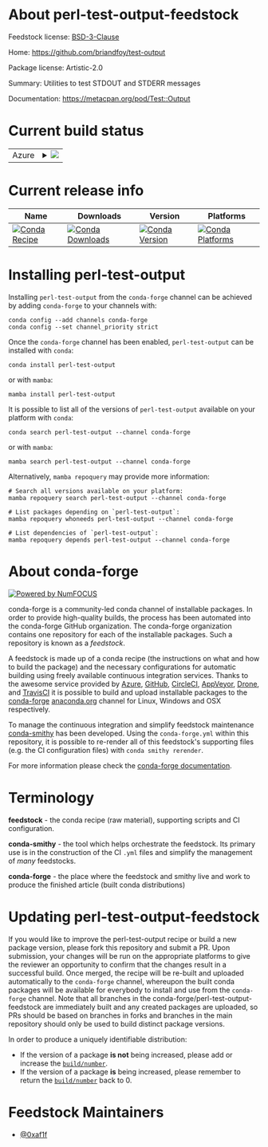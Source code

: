 About perl-test-output-feedstock
================================

Feedstock license: [BSD-3-Clause](https://github.com/conda-forge/perl-test-output-feedstock/blob/main/LICENSE.txt)

Home: https://github.com/briandfoy/test-output

Package license: Artistic-2.0

Summary: Utilities to test STDOUT and STDERR messages

Documentation: https://metacpan.org/pod/Test::Output

Current build status
====================


<table>
    
  <tr>
    <td>Azure</td>
    <td>
      <details>
        <summary>
          <a href="https://dev.azure.com/conda-forge/feedstock-builds/_build/latest?definitionId=15143&branchName=main">
            <img src="https://dev.azure.com/conda-forge/feedstock-builds/_apis/build/status/perl-test-output-feedstock?branchName=main">
          </a>
        </summary>
        <table>
          <thead><tr><th>Variant</th><th>Status</th></tr></thead>
          <tbody><tr>
              <td>linux_64</td>
              <td>
                <a href="https://dev.azure.com/conda-forge/feedstock-builds/_build/latest?definitionId=15143&branchName=main">
                  <img src="https://dev.azure.com/conda-forge/feedstock-builds/_apis/build/status/perl-test-output-feedstock?branchName=main&jobName=linux&configuration=linux%20linux_64_" alt="variant">
                </a>
              </td>
            </tr><tr>
              <td>osx_64</td>
              <td>
                <a href="https://dev.azure.com/conda-forge/feedstock-builds/_build/latest?definitionId=15143&branchName=main">
                  <img src="https://dev.azure.com/conda-forge/feedstock-builds/_apis/build/status/perl-test-output-feedstock?branchName=main&jobName=osx&configuration=osx%20osx_64_" alt="variant">
                </a>
              </td>
            </tr>
          </tbody>
        </table>
      </details>
    </td>
  </tr>
</table>

Current release info
====================

| Name | Downloads | Version | Platforms |
| --- | --- | --- | --- |
| [![Conda Recipe](https://img.shields.io/badge/recipe-perl--test--output-green.svg)](https://anaconda.org/conda-forge/perl-test-output) | [![Conda Downloads](https://img.shields.io/conda/dn/conda-forge/perl-test-output.svg)](https://anaconda.org/conda-forge/perl-test-output) | [![Conda Version](https://img.shields.io/conda/vn/conda-forge/perl-test-output.svg)](https://anaconda.org/conda-forge/perl-test-output) | [![Conda Platforms](https://img.shields.io/conda/pn/conda-forge/perl-test-output.svg)](https://anaconda.org/conda-forge/perl-test-output) |

Installing perl-test-output
===========================

Installing `perl-test-output` from the `conda-forge` channel can be achieved by adding `conda-forge` to your channels with:

```
conda config --add channels conda-forge
conda config --set channel_priority strict
```

Once the `conda-forge` channel has been enabled, `perl-test-output` can be installed with `conda`:

```
conda install perl-test-output
```

or with `mamba`:

```
mamba install perl-test-output
```

It is possible to list all of the versions of `perl-test-output` available on your platform with `conda`:

```
conda search perl-test-output --channel conda-forge
```

or with `mamba`:

```
mamba search perl-test-output --channel conda-forge
```

Alternatively, `mamba repoquery` may provide more information:

```
# Search all versions available on your platform:
mamba repoquery search perl-test-output --channel conda-forge

# List packages depending on `perl-test-output`:
mamba repoquery whoneeds perl-test-output --channel conda-forge

# List dependencies of `perl-test-output`:
mamba repoquery depends perl-test-output --channel conda-forge
```


About conda-forge
=================

[![Powered by
NumFOCUS](https://img.shields.io/badge/powered%20by-NumFOCUS-orange.svg?style=flat&colorA=E1523D&colorB=007D8A)](https://numfocus.org)

conda-forge is a community-led conda channel of installable packages.
In order to provide high-quality builds, the process has been automated into the
conda-forge GitHub organization. The conda-forge organization contains one repository
for each of the installable packages. Such a repository is known as a *feedstock*.

A feedstock is made up of a conda recipe (the instructions on what and how to build
the package) and the necessary configurations for automatic building using freely
available continuous integration services. Thanks to the awesome service provided by
[Azure](https://azure.microsoft.com/en-us/services/devops/), [GitHub](https://github.com/),
[CircleCI](https://circleci.com/), [AppVeyor](https://www.appveyor.com/),
[Drone](https://cloud.drone.io/welcome), and [TravisCI](https://travis-ci.com/)
it is possible to build and upload installable packages to the
[conda-forge](https://anaconda.org/conda-forge) [anaconda.org](https://anaconda.org/)
channel for Linux, Windows and OSX respectively.

To manage the continuous integration and simplify feedstock maintenance
[conda-smithy](https://github.com/conda-forge/conda-smithy) has been developed.
Using the ``conda-forge.yml`` within this repository, it is possible to re-render all of
this feedstock's supporting files (e.g. the CI configuration files) with ``conda smithy rerender``.

For more information please check the [conda-forge documentation](https://conda-forge.org/docs/).

Terminology
===========

**feedstock** - the conda recipe (raw material), supporting scripts and CI configuration.

**conda-smithy** - the tool which helps orchestrate the feedstock.
                   Its primary use is in the construction of the CI ``.yml`` files
                   and simplify the management of *many* feedstocks.

**conda-forge** - the place where the feedstock and smithy live and work to
                  produce the finished article (built conda distributions)


Updating perl-test-output-feedstock
===================================

If you would like to improve the perl-test-output recipe or build a new
package version, please fork this repository and submit a PR. Upon submission,
your changes will be run on the appropriate platforms to give the reviewer an
opportunity to confirm that the changes result in a successful build. Once
merged, the recipe will be re-built and uploaded automatically to the
`conda-forge` channel, whereupon the built conda packages will be available for
everybody to install and use from the `conda-forge` channel.
Note that all branches in the conda-forge/perl-test-output-feedstock are
immediately built and any created packages are uploaded, so PRs should be based
on branches in forks and branches in the main repository should only be used to
build distinct package versions.

In order to produce a uniquely identifiable distribution:
 * If the version of a package **is not** being increased, please add or increase
   the [``build/number``](https://docs.conda.io/projects/conda-build/en/latest/resources/define-metadata.html#build-number-and-string).
 * If the version of a package **is** being increased, please remember to return
   the [``build/number``](https://docs.conda.io/projects/conda-build/en/latest/resources/define-metadata.html#build-number-and-string)
   back to 0.

Feedstock Maintainers
=====================

* [@0xaf1f](https://github.com/0xaf1f/)


